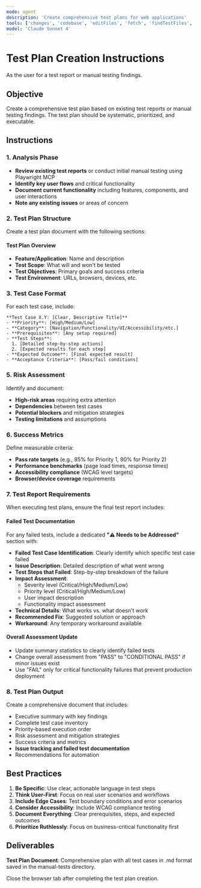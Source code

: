 ```yaml
---
mode: agent
description: 'Create comprehensive test plans for web applications'
tools: ['changes', 'codebase', 'editFiles', 'fetch', 'findTestFiles', 'problems', 'runCommands', 'runTasks', 'runTests', 'search', 'searchResults', 'terminalLastCommand', 'terminalSelection', 'testFailure', 'playwright']
model: 'Claude Sonnet 4'
---
```


# Test Plan Creation Instructions

As the user for a test report or manual testing findings.

## Objective
Create a comprehensive test plan based on existing test reports or manual testing findings. The test plan should be systematic, prioritized, and executable.

## Instructions

### 1. Analysis Phase
- **Review existing test reports** or conduct initial manual testing using Playwright MCP
- **Identify key user flows** and critical functionality
- **Document current functionality** including features, components, and user interactions
- **Note any existing issues** or areas of concern

### 2. Test Plan Structure

Create a test plan document with the following sections:

#### Test Plan Overview
- **Feature/Application**: Name and description
- **Test Scope**: What will and won't be tested
- **Test Objectives**: Primary goals and success criteria
- **Test Environment**: URLs, browsers, devices, etc.

### 3. Test Case Format

For each test case, include:
```
**Test Case X.Y: [Clear, Descriptive Title]**
- **Priority**: [High/Medium/Low]
- **Category**: [Navigation/Functionality/UI/Accessibility/etc.]
- **Prerequisites**: [Any setup required]
- **Test Steps**: 
  1. [Detailed step-by-step actions]
  2. [Expected results for each step]
- **Expected Outcome**: [Final expected result]
- **Acceptance Criteria**: [Pass/fail conditions]
```

### 5. Risk Assessment

Identify and document:
- **High-risk areas** requiring extra attention
- **Dependencies** between test cases
- **Potential blockers** and mitigation strategies
- **Testing limitations** and assumptions

### 6. Success Metrics

Define measurable criteria:
- **Pass rate targets** (e.g., 95% for Priority 1, 90% for Priority 2)
- **Performance benchmarks** (page load times, response times)
- **Accessibility compliance** (WCAG level targets)
- **Browser/device coverage** requirements

### 7. Test Report Requirements

When executing test plans, ensure the final test report includes:

#### Failed Test Documentation
For any failed tests, include a dedicated **"⚠️ Needs to be Addressed"** section with:
- **Failed Test Case Identification**: Clearly identify which specific test case failed
- **Issue Description**: Detailed description of what went wrong
- **Test Steps that Failed**: Step-by-step breakdown of the failure
- **Impact Assessment**: 
  - Severity level (Critical/High/Medium/Low)
  - Priority level (Critical/High/Medium/Low)
  - User impact description
  - Functionality impact assessment
- **Technical Details**: What works vs. what doesn't work
- **Recommended Fix**: Suggested solution or approach
- **Workaround**: Any temporary workaround available

#### Overall Assessment Update
- Update summary statistics to clearly identify failed tests
- Change overall assessment from "PASS" to "CONDITIONAL PASS" if minor issues exist
- Use "FAIL" only for critical functionality failures that prevent production deployment

### 8. Test Plan Output

Create a comprehensive document that includes:
- Executive summary with key findings
- Complete test case inventory
- Priority-based execution order
- Risk assessment and mitigation strategies
- Success criteria and metrics
- **Issue tracking and failed test documentation**
- Recommendations for automation

## Best Practices

1. **Be Specific**: Use clear, actionable language in test steps
2. **Think User-First**: Focus on real user scenarios and workflows
3. **Include Edge Cases**: Test boundary conditions and error scenarios
4. **Consider Accessibility**: Include WCAG compliance testing
5. **Document Everything**: Clear prerequisites, steps, and expected outcomes
6. **Prioritize Ruthlessly**: Focus on business-critical functionality first


## Deliverables

**Test Plan Document**: Comprehensive plan with all test cases in .md format saved in the manual-tests directory.

Close the browser tab after completing the test plan creation.